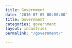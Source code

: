 ```yaml
---
title: Government
date: '2016-07-05 00:00:00'
title: Government
categories: government
layout: industries
permalink: "/government/"

---
```

